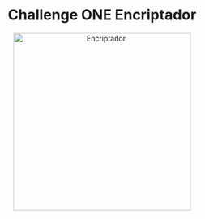 <html>
<body>
<div align= center>
<h1>Challenge ONE Encriptador</h1>

 <a href="https://magucho.github.io/Chalenge_ONE_encriptador.github.io/"><img src="https://static.hoy.es/www/multimedia/202202/08/media/cifradogif_601.gif" width="350" alt="Encriptador"/></a>

</div>
</body>
</html>
  
